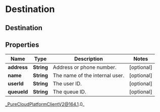 # Destination

## Destination

## Properties

|Name | Type | Description | Notes|
|------------ | ------------- | ------------- | -------------|
| **address** | **String** | Address or phone number. | [optional] |
| **name** | **String** | The name of the internal user. | [optional] |
| **userId** | **String** | The user ID. | [optional] |
| **queueId** | **String** | The queue ID. | [optional] |



_PureCloudPlatformClientV2@164.1.0_
